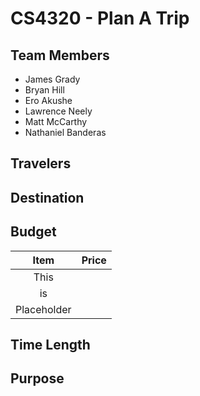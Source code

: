 # CS4320 - Plan A Trip

## Team Members

* James Grady
* Bryan Hill
* Ero Akushe
* Lawrence Neely
* Matt McCarthy
* Nathaniel Banderas

## Travelers



## Destination



## Budget

| Item        |Price  |
|:-----------:|:-----:|
|This         |       |
|is           |       |
|Placeholder  |       |

## Time Length



## Purpose

